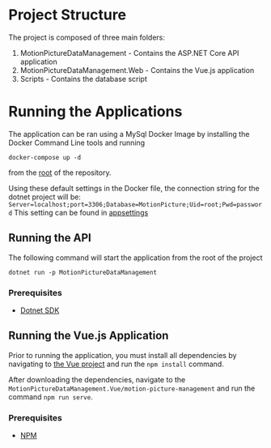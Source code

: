 # Project Structure

The project is composed of three main folders:
1. MotionPictureDataManagement - Contains the ASP.NET Core API application
2. MotionPictureDataManagement.Web - Contains the Vue.js application
3. Scripts - Contains the database script

# Running the Applications
The application can be ran using a MySql Docker Image by installing the Docker Command Line tools and running 

```
docker-compose up -d
```

from the [root](./) of the repository.

Using these default settings in the Docker file, the connection string for the dotnet project will be:
`Server=localhost;port=3306;Database=MotionPicture;Uid=root;Pwd=password`
This setting can be found in [appsettings](./MotionPictureDataManagement/appsettings.Development.json)

## Running the API
The following command will start the application from the root of the project
```
dotnet run -p MotionPictureDataManagement
```

### Prerequisites
- [Dotnet SDK](https://dotnet.microsoft.com/download)


## Running the Vue.js Application

Prior to running the application, you must install all dependencies by navigating to [the Vue project](./MotionPictureDataManagement.Vue/motion-picture-management) and run 
the `npm install` command.

After downloading the dependencies, navigate to the `MotionPictureDataManagement.Vue/motion-picture-management` and run the command `npm run serve`.

### Prerequisites
- [NPM](https://nodejs.org/en/)